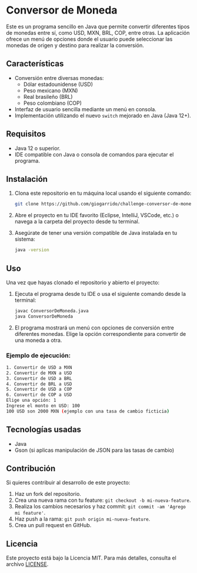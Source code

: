 
# Conversor de Moneda

Este es un programa sencillo en Java que permite convertir diferentes tipos de monedas entre sí, como USD, MXN, BRL, COP, entre otras. La aplicación ofrece un menú de opciones donde el usuario puede seleccionar las monedas de origen y destino para realizar la conversión.

## Características

- Conversión entre diversas monedas:
  - Dólar estadounidense (USD)
  - Peso mexicano (MXN)
  - Real brasileño (BRL)
  - Peso colombiano (COP)
- Interfaz de usuario sencilla mediante un menú en consola.
- Implementación utilizando el nuevo `switch` mejorado en Java (Java 12+).

## Requisitos

- Java 12 o superior.
- IDE compatible con Java o consola de comandos para ejecutar el programa.

## Instalación

1. Clona este repositorio en tu máquina local usando el siguiente comando:
    ```bash
    git clone https://github.com/giogarrido/challenge-conversor-de-moneda.git
    ```

2. Abre el proyecto en tu IDE favorito (Eclipse, IntelliJ, VSCode, etc.) o navega a la carpeta del proyecto desde tu terminal.

3. Asegúrate de tener una versión compatible de Java instalada en tu sistema:
    ```bash
    java -version
    ```

## Uso

Una vez que hayas clonado el repositorio y abierto el proyecto:

1. Ejecuta el programa desde tu IDE o usa el siguiente comando desde la terminal:
    ```bash
    javac ConversorDeMoneda.java
    java ConversorDeMoneda
    ```

2. El programa mostrará un menú con opciones de conversión entre diferentes monedas. Elige la opción correspondiente para convertir de una moneda a otra.

### Ejemplo de ejecución:

```bash
1. Convertir de USD a MXN
2. Convertir de MXN a USD
3. Convertir de USD a BRL
4. Convertir de BRL a USD
5. Convertir de USD a COP
6. Convertir de COP a USD
Elige una opción: 1
Ingrese el monto en USD: 100
100 USD son 2000 MXN (ejemplo con una tasa de cambio ficticia)
```

## Tecnologías usadas

- Java
- Gson (si aplicas manipulación de JSON para las tasas de cambio)

## Contribución

Si quieres contribuir al desarrollo de este proyecto:

1. Haz un fork del repositorio.
2. Crea una nueva rama con tu feature: `git checkout -b mi-nueva-feature`.
3. Realiza los cambios necesarios y haz commit: `git commit -am 'Agrego mi feature'`.
4. Haz push a la rama: `git push origin mi-nueva-feature`.
5. Crea un pull request en GitHub.

## Licencia

Este proyecto está bajo la Licencia MIT. Para más detalles, consulta el archivo [LICENSE](LICENSE).
